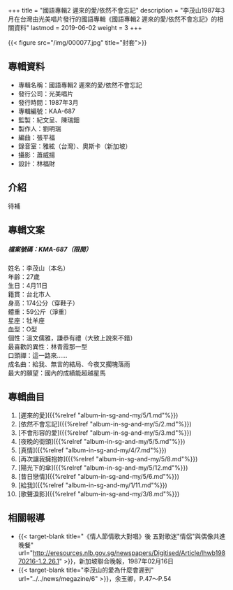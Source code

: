+++
title = "國語專輯2 遲來的愛/依然不會忘記"
description = "李茂山1987年3月在台灣由光美唱片發行的國語專輯《國語專輯2 遲來的愛/依然不會忘記》的相關資料"
lastmod = 2019-06-02
weight = 3
+++

{{< figure src="/img/000077.jpg" title="封套">}}


## 專輯資料

* 專輯名稱：國語專輯2 遲來的愛/依然不會忘記
* 發行公司：光美唱片
* 發行時間：1987年3月
* 專輯編號：KAA-687
* 監製：紀文呈、陳瑞鈿
* 製作人：劉明瑞
* 編曲：張平福
* 錄音室：雅絃（台灣）、奧斯卡（新加坡）
* 攝影：蕭威揚
* 設計：林福財


## 介紹

待補

## 專輯文案

##### 檔案號碼：KMA-687（限閱）

姓名：李茂山（本名）  
年齡：27歲  
生日：4月11日  
籍貫：台北市人  
身高：174公分（穿鞋子）  
體重：59公斤（淨重）  
星座：牡羊座  
血型：O型  
個性：溫文儒雅，謙恭有禮（大致上說來不錯）  
最喜歡的異性：林青霞那一型  
口頭禪：這一路來……  
成名曲：給我、無言的結局、今夜又擱塊落雨  
最大的願望：國內的成績能超越星馬  

## 專輯曲目

1. [遲來的愛]({{%relref "album-in-sg-and-my/5/1.md"%}}) 
2. [依然不會忘記]({{%relref "album-in-sg-and-my/5/2.md"%}}) 
3. [不會形容的愛]({{%relref "album-in-sg-and-my/5/3.md"%}}) 
4. [夜晚的街頭]({{%relref "album-in-sg-and-my/5/5.md"%}}) 
5. [真情]({{%relref "album-in-sg-and-my/4/7.md"%}}) 
6. [再次讓我擁抱妳]({{%relref "album-in-sg-and-my/5/8.md"%}}) 
7. [陽光下的傘]({{%relref "album-in-sg-and-my/5/12.md"%}}) 
8. [昔日戀情]({{%relref "album-in-sg-and-my/5/6.md"%}}) 
9. [給我]({{%relref "album-in-sg-and-my/1/11.md"%}}) 
10. [歌聲淚影]({{%relref "album-in-sg-and-my/3/8.md"%}}) 

## 相關報導
* {{< target-blank title="《情人節情歌大對唱》後 五對歌迷\"情侶\"與偶像共進晚餐" url="http://eresources.nlb.gov.sg/newspapers/Digitised/Article/lhwb19870216-1.2.26.1" >}}，新加坡聯合晚報，1987年02月16日
* {{< target-blank title="李茂山的愛為什麼會遲到" url="../../news/megazine/6" >}}，余玉卿，P.47～P.54